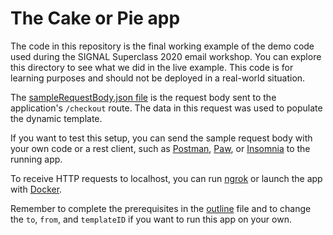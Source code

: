 # The Cake or Pie app

The code in this repository is the final working example of the demo code used during the SIGNAL Superclass 2020 email workshop. You can explore this directory to see what we did in the live example. This code is for learning purposes and should not be deployed in a real-world situation.

The [sampleRequestBody.json file](sampleRequestBody.json) is the request body sent to the application's `/checkout` route. The data in this request was used to populate the dynamic template.

If you want to test this setup, you can send the sample request body with your own code or a rest client, such as [Postman](https://www.postman.com/), [Paw](https://paw.cloud/), or [Insomnia](https://insomnia.rest/) to the running app.

To receive HTTP requests to localhost, you can run [ngrok](https://ngrok.com/) or launch the app with [Docker](https://www.docker.com/).

Remember to complete the prerequisites in the [outline](../outline.md) file and to change the `to`, `from`, and `templateID` if you want to run this app on your own.
